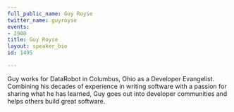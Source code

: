 ```yaml
---
full_public_name: Guy Royse
twitter_name: guyroyse
events:
- 2900
title: Guy Royse
layout: speaker_bio
id: 1495

---
```

Guy works for DataRobot in Columbus, Ohio as a Developer Evangelist. Combining his decades of experience in writing software with a passion for sharing what he has learned, Guy goes out into developer communities and helps others build great software.